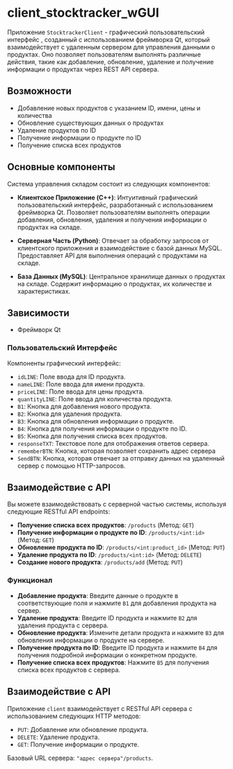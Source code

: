 # client_stocktracker_wGUI

Приложение `StocktrackerСlient` - графический пользовательский интерфейс , созданный с использованием фреймворка Qt, который взаимодействует с удаленным сервером для управления данными о продуктах. Оно позволяет пользователям выполнять различные действия, такие как добавление, обновление, удаление и получение информации о продуктах через REST API сервера.

## Возможности

- Добавление новых продуктов с указанием ID, имени, цены и количества
- Обновление существующих данных о продуктах
- Удаление продуктов по ID
- Получение информации о продукте по ID
- Получение списка всех продуктов

## Основные компоненты

Система управления складом состоит из следующих компонентов:

- **Клиентское Приложение (C++)**: Интуитивный графический пользовательский интерфейс, разработанный с использованием фреймворка Qt. Позволяет пользователям выполнять операции добавления, обновления, удаления и получения информации о продуктах на складе.

- **Серверная Часть (Python)**: Отвечает за обработку запросов от клиентского приложения и взаимодействие с базой данных MySQL. Предоставляет API для выполнения операций с продуктами на складе.

- **База Данных (MySQL)**: Центральное хранилище данных о продуктах на складе. Содержит информацию о продуктах, их количестве и характеристиках.


## Зависимости

- Фреймворк Qt

### Пользовательский Интерфейс

Компоненты графический интерфейс:

- `idLINE`: Поле ввода для ID продукта.
- `nameLINE`: Поле ввода для имени продукта.
- `priceLINE`: Поле ввода для цены продукта.
- `quantityLINE`: Поле ввода для количества продукта.
- `B1`: Кнопка для добавления нового продукта.
- `B2`: Кнопка для удаления продукта.
- `B3`: Кнопка для обновления информации о продукте.
- `B4`: Кнопка для получения информации о продукте по ID.
- `B5`: Кнопка для получения списка всех продуктов.
- `responseTXT`: Текстовое поле для отображения ответов сервера.
- `rememberBTN`: Кнопка, которая позволяет сохранить адрес сервера
- `SendBTN`: Кнопка, которая отвечает за отправку данных на удаленный сервер с помощью HTTP-запросов.


## Взаимодействие с API

Вы можете взаимодействовать с серверной частью системы, используя следующие RESTful API endpoints:

- **Получение списка всех продуктов**: `/products` (Метод: `GET`)
- **Получение информации о продукте по ID**: `/products/<int:id>` (Метод: `GET`)
- **Обновление продукта по ID**: `/products/<int:product_id>` (Метод: `PUT`)
- **Удаление продукта по ID**: `/products/<int:id>` (Метод: `DELETE`)
- **Создание нового продукта**: `/products/add` (Метод: `PUT`)

### Функционал

- **Добавление продукта**: Введите данные о продукте в соответствующие поля и нажмите `B1` для добавления продукта на сервер.
- **Удаление продукта**: Введите ID продукта и нажмите `B2` для удаления продукта с сервера.
- **Обновление продукта**: Измените детали продукта и нажмите `B3` для обновления информации о продукте на сервере.
- **Получение продукта по ID**: Введите ID продукта и нажмите `B4` для получения подробной информации о конкретном продукте.
- **Получение списка всех продуктов**: Нажмите `B5` для получения списка всех продуктов с сервера.

## Взаимодействие с API

Приложение `client` взаимодействует с RESTful API сервера с использованием следующих HTTP методов:

- `PUT`: Добавление или обновление продукта.
- `DELETE`: Удаление продукта.
- `GET`: Получение информации о продукте.

Базовый URL сервера: `"адрес сервера"/products`.



